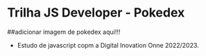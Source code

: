 # Trilha JS Developer - Pokedex
##adicionar imagem de pokedex aqui!!!
 - Estudo de javascript copm a Digital Inovation Onne 2022/2023.
